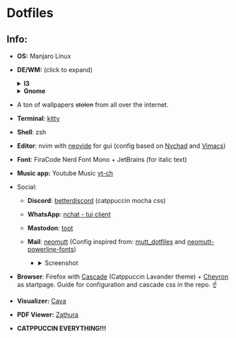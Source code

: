 # Dotfiles
## Info:
* **OS:** Manjaro Linux
* **DE/WM:**  (click to expand)
  <details>
  <summary><b>I3</b></summary>
  
  * <b>Bar:</b> [Polybar](https://github.com/polybar/polybar) (recolored and tweaked config from [BIBJAW](https://github.com/BIBJAW/Final_Rice))
  * <b>Compositor:</b> [Picom](https://github.com/yshui/picom)
  * <b>Launcher:</b> [Rofi](https://github.com/davatorium/rofi)
  
  ### Photos
    ![i3](Screenshots/i3-pipes.png)
    ![i3](Screenshots/i3-color.png)
    ![i3](Screenshots/yetanotheri3screenshot.jpeg)
    ![i3](Screenshots/photo.png)
    ![i3](Screenshots/i3_clear.png)
    ![i3](Screenshots/i3-new.png)
    ![i3](Screenshots/i3-first.png)
    ![i3](Screenshots/i3_cozy.png)

  </details>
  <details>
  <summary><b>Gnome</b></summary>
  
  ### **Theme**: 
  * Shell: [Catppuccin-Mocha-Lavender-dark](https://aur.archlinux.org/packages/catppuccin-gtk-theme-mocha)
  * Legacy: (generated with Gradience) Catppuccin Mocha + RosePine titlebar buttons
  * <b>All Extensions</b>:
    * ~~[Alyur's Widgets](https://extensions.gnome.org/extension/5338/aylurs-widgets/)~~ (deprecated in gnome 45, still looking for replacement)
    * [Arc-menu](https://extensions.gnome.org/extension/3628/arcmenu/)
    * [Blur my Shell](https://extensions.gnome.org/extension/3193/blur-my-shell/)
    * [Compiz window effect](https://extensions.gnome.org/extension/3210/compiz-windows-effect/) <details><summary>settings</summary>
        * friction: 4.0
        * spring 10.0
        * speedup factor 22.0
        * mass 80
        * x tiles 8
        * y tiles 8
        * maximize effect false
        * resize effect true
        </details>
    * [Compiz magic lamp effect](https://extensions.gnome.org/extension/3740/compiz-alike-magic-lamp-effect/)
    * [Dekstop Cube](https://extensions.gnome.org/extension/4648/desktop-cube/)
    * [Just Perfection](https://extensions.gnome.org/extension/3843/just-perfection/)
    * [Pop Shell](https://aur.archlinux.org/packages/gnome-shell-extension-pop-shell)
    * ~~[Space Bar](https://extensions.gnome.org/extension/5090/space-bar/)~~ (new workspace indicator is fine for me)
    * ~~[Top Bar Organizer](https://extensions.gnome.org/extension/4356/top-bar-organizer/)~~ [Order Gnome Shell Extensions](https://extensions.gnome.org/extension/2114/order-gnome-shell-extensions/) (organizer broke some stuff for me)
    * ~~[Unite](https://extensions.gnome.org/extension/1287/unite/)~~ (breakes workspace indicator in gnome 45. Still looking for replacement.)
    * [Vitals](https://extensions.gnome.org/extension/1460/vitals/)
    * [Burn my Windows](https://extensions.gnome.org/extension/4679/burn-my-windows/)
    * [Media Controls](https://extensions.gnome.org/extension/4470/media-controls/)
    * [Caffeine](https://extensions.gnome.org/extension/517/caffeine/)
    * **(Built-In)**:
      * [AppIndicator and KStatusNotifierItem Support](https://extensions.gnome.org/extension/615/appindicator-support/)
      * [Gnome 4x UI Imporovements](https://extensions.gnome.org/extension/4158/gnome-40-ui-improvements/)
      * [Launch new instance](https://extensions.gnome.org/extension/600/launch-new-instance/)
      * Pamac Updates Indicator (gets installed with pamac i think)
      * [Screenshot Window Sizer](https://extensions.gnome.org/extension/881/screenshot-window-sizer/)
      * [User Themes](https://extensions.gnome.org/extension/19/user-themes/)
      * [X11 Gestures](https://extensions.gnome.org/extension/4033/x11-gestures/)
  * ### Photos:
    ![example](Screenshots/example.png)
    ![example_nvim](Screenshots/example_nvim.png)
    ![conky1](Screenshots/conky1.png)
    ![example_firefox](Screenshots/example_firefox.png)
</details>

  * A ton of wallpapers ~~stolen~~ from all over the internet. 
  * **Terminal**: [kitty](https://github.com/kovidgoyal/kitty)
  * **Shell**: zsh
  * **Editor**: nvim with [neovide](https://github.com/neovide/neovide) for gui (config based on [Nvchad](https://github.com/NvChad/NvChad) and [Vimacs](https://github.com/UTFeight/vimacs))
  * **Font**: FiraCode Nerd Font Mono + JetBrains (for italic text)
  * **Music app:** Youtube Music [yt-ch](https://github.com/th-ch/youtube-music)
  * Social:
    * **Discord**: [betterdiscord](https://betterdiscord.app/) (catppuccin mocha css)
    * **WhatsApp**: [nchat - tui client](https://github.com/d99kris/nchat)
    * **Mastodon**: [toot](https://github.com/ihabunek/toot)
    * **Mail**: [neomutt](https://github.com/neomutt/neomutt)
      (Config inspired from: [mutt_dotfiles](https://github.com/ceuk/mutt_dotfiles) and 
      [neomutt-powerline-fonts](https://github.com/sheoak/neomutt-powerline-nerdfonts))
        * <details><summary>Screenshot</summary>
          
          <img src="Screenshots/neomutt.png" width="400">

        </details>

  * **Browser**: Firefox with [Cascade](https://github.com/andreasgrafen/cascade) (Catppuccin Lavander theme) + [Chevron](https://github.com/kholmogorov27/chevron) as startpage. Guide for configuration and cascade css in the repo. ☝️
  * **Visualizer:** [Cava](https://github.com/karlstav/cava)
  * **PDF Viewer:** [Zathura](https://github.com/pwmt/zathura)
  * **CATPPUCCIN EVERYTHING!!!**
